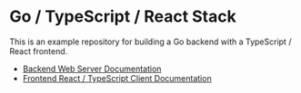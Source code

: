 # Go / TypeScript / React Stack

This is an example repository for building a Go backend with a TypeScript / React frontend.

- [Backend Web Server Documentation](go/server/README.md)
- [Frontend React / TypeScript Client Documentation](npm/client/README.md)
